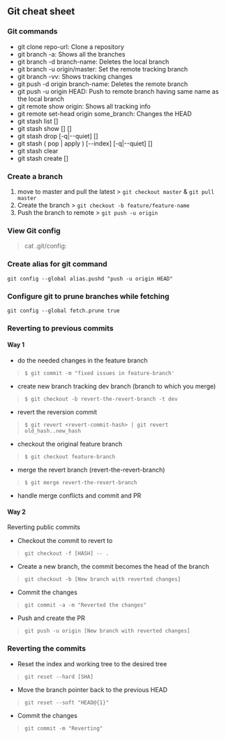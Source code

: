 ## Git cheat sheet

### Git commands
* git clone repo-url: Clone a repository
* git branch -a: Shows all the branches
* git branch -d branch-name: Deletes the local branch
* git branch -u origin/master: Set the remote tracking branch
* git branch -vv: Shows tracking changes
* git push -d origin branch-name: Deletes the remote branch
* git push -u origin HEAD: Push to remote branch having same name as the local branch
* git remote show origin: Shows all tracking info
* git remote set-head origin some_branch: Changes the HEAD
* git stash list [<options>]
* git stash show [<options>] [<stash>]
* git stash drop [-q|--quiet] [<stash>]
* git stash ( pop | apply ) [--index] [-q|--quiet] [<stash>]
* git stash clear
* git stash create [<message>]
  
### Create a branch
  1. move to master and pull the latest
    > `git checkout master` & `git pull master`
  2. Create the branch
    > `git checkout -b feature/feature-name`
  3. Push the branch to remote
    > `git push -u origin`

### View Git config
> cat .git/config: 

### Create alias for git command
`git config --global alias.pushd "push -u origin HEAD"`

### Configure git to prune branches while fetching
`git config --global fetch.prune true`

### Reverting to previous commits
#### Way 1
* do the needed changes in the feature branch
> `$ git commit -m "fixed issues in feature-branch'`

* create new branch tracking dev branch (branch to which you merge)
> `$ git checkout -b revert-the-revert-branch -t dev`

* revert the reversion commit
> `$ git revert <revert-commit-hash> | git revert old_hash..new_hash`

* checkout the original feature branch
> `$ git checkout feature-branch`

* merge the revert branch (revert-the-revert-branch)
> `$ git merge revert-the-revert-branch`

* handle merge conflicts and commit and PR

#### Way 2
Reverting public commits
* Checkout the commit to revert to
> `git checkout -f [HASH] -- .`

* Create a new branch, the commit becomes the head of the branch
> `git checkout -b [New branch with reverted changes]`

* Commit the changes
> `git commit -a -m "Reverted the changes"`

* Push and create the PR
> `git push -u origin [New branch with reverted changes]`
> 

### Reverting the commits
* Reset the index and working tree to the desired tree
> `git reset --hard [SHA]`

* Move the branch pointer back to the previous HEAD
> `git reset --soft "HEAD@{1}"`

* Commit the changes
> `git commit -m "Reverting"`

